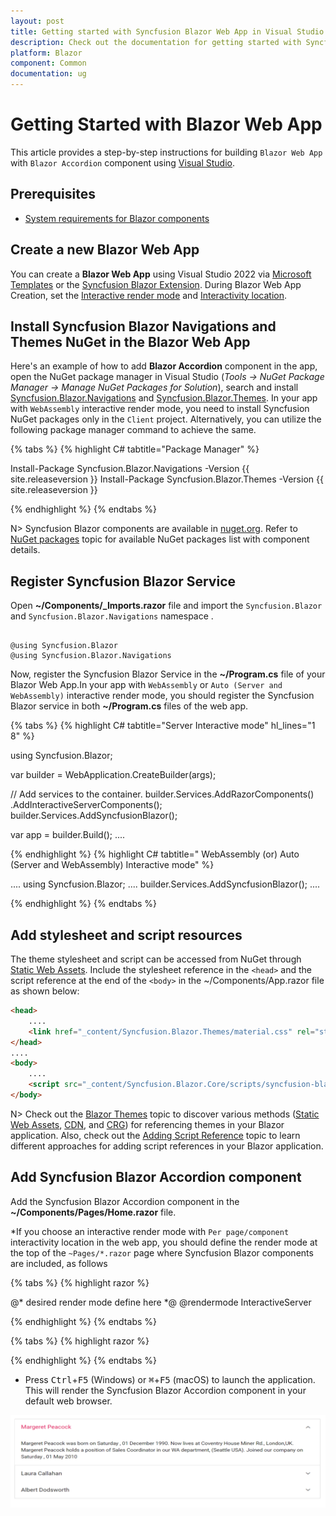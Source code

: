 ```yaml
---
layout: post
title: Getting started with Syncfusion Blazor Web App in Visual Studio
description: Check out the documentation for getting started with Syncfusion Blazor Components in Blazor Web App.
platform: Blazor
component: Common
documentation: ug
---
```


# Getting Started with Blazor Web App

This article provides a step-by-step instructions for building `Blazor Web App` with `Blazor Accordion` component using [Visual Studio](https://visualstudio.microsoft.com/vs/).

## Prerequisites

* [System requirements for Blazor components](https://blazor.syncfusion.com/documentation/system-requirements)

## Create a new Blazor Web App

You can create a **Blazor Web App** using Visual Studio 2022 via [Microsoft Templates](https://learn.microsoft.com/en-us/aspnet/core/blazor/tooling?view=aspnetcore-8.0) or the [Syncfusion Blazor Extension](https://blazor.syncfusion.com/documentation/visual-studio-integration/template-studio). During Blazor Web App Creation, set the [Interactive render mode](https://learn.microsoft.com/en-us/aspnet/core/blazor/components/render-modes?view=aspnetcore-8.0#render-modes) and [Interactivity location](https://learn.microsoft.com/en-us/aspnet/core/blazor/tooling?view=aspnetcore-8.0&pivots=windows).

## Install Syncfusion Blazor Navigations and Themes NuGet in the Blazor Web App

Here's an example of how to add **Blazor Accordion** component in the app, open the NuGet package manager in Visual Studio (*Tools → NuGet Package Manager → Manage NuGet Packages for Solution*), search and install [Syncfusion.Blazor.Navigations](https://www.nuget.org/packages/Syncfusion.Blazor.Navigations/) and [Syncfusion.Blazor.Themes](https://www.nuget.org/packages/Syncfusion.Blazor.Themes/). In your app with `WebAssembly` interactive render mode, you need to install Syncfusion NuGet packages only in the `Client` project.  Alternatively, you can utilize the following package manager command to achieve the same.

{% tabs %}
{% highlight C# tabtitle="Package Manager" %}

Install-Package Syncfusion.Blazor.Navigations -Version {{ site.releaseversion }}
Install-Package Syncfusion.Blazor.Themes -Version {{ site.releaseversion }}

{% endhighlight %}
{% endtabs %}

N> Syncfusion Blazor components are available in [nuget.org](https://www.nuget.org/packages?q=syncfusion.blazor). Refer to [NuGet packages](https://blazor.syncfusion.com/documentation/nuget-packages) topic for available NuGet packages list with component details.

## Register Syncfusion Blazor Service

Open **~/Components/_Imports.razor** file and import the `Syncfusion.Blazor` and `Syncfusion.Blazor.Navigations` namespace .

```cshtml

@using Syncfusion.Blazor
@using Syncfusion.Blazor.Navigations
```

Now, register the Syncfusion Blazor Service in the **~/Program.cs** file of your Blazor Web App.In your app with `WebAssembly` or `Auto (Server and WebAssembly)` interactive render mode, you should register the Syncfusion Blazor service in both **~/Program.cs** files of the web app.

{% tabs %}
{% highlight C# tabtitle="Server Interactive mode" hl_lines="1 8" %}

using Syncfusion.Blazor;

var builder = WebApplication.CreateBuilder(args);

// Add services to the container.
builder.Services.AddRazorComponents()
    .AddInteractiveServerComponents();
builder.Services.AddSyncfusionBlazor();

var app = builder.Build();
....

{% endhighlight %}
{% highlight C# tabtitle=" WebAssembly (or) Auto (Server and WebAssembly) Interactive mode" %}

....
using Syncfusion.Blazor;
....
builder.Services.AddSyncfusionBlazor();
....

{% endhighlight %}
{% endtabs %}

## Add stylesheet and script resources

The theme stylesheet and script can be accessed from NuGet through [Static Web Assets](https://blazor.syncfusion.com/documentation/appearance/themes#static-web-assets). Include the stylesheet reference in the `<head>` and the script reference at the end of the `<body>` in the ~/Components/App.razor file as shown below:

```html
<head>
    ....
    <link href="_content/Syncfusion.Blazor.Themes/material.css" rel="stylesheet" />
</head>
....
<body>
    ....
    <script src="_content/Syncfusion.Blazor.Core/scripts/syncfusion-blazor.min.js" type="text/javascript"></script>
</body>
```

N> Check out the [Blazor Themes](https://blazor.syncfusion.com/documentation/appearance/themes) topic to discover various methods ([Static Web Assets](https://blazor.syncfusion.com/documentation/appearance/themes#static-web-assets), [CDN](https://blazor.syncfusion.com/documentation/appearance/themes#cdn-reference), and [CRG](https://blazor.syncfusion.com/documentation/common/custom-resource-generator)) for referencing themes in your Blazor application. Also, check out the [Adding Script Reference](https://blazor.syncfusion.com/documentation/common/adding-script-references) topic to learn different approaches for adding script references in your Blazor application.

## Add Syncfusion Blazor Accordion component

Add the Syncfusion Blazor Accordion component in the **~/Components/Pages/Home.razor** file.

*If you choose an interactive render mode with `Per page/component` interactivity location in the web app, you should define the render mode at the top of the `~Pages/*.razor` page where Syncfusion Blazor components are included, as follows

{% tabs %}
{% highlight razor %}

@* desired render mode define here *@
@rendermode InteractiveServer

{% endhighlight %}
{% endtabs %}

{% tabs %}
{% highlight razor %}

<SfAccordion>
    <AccordionItems>
        <AccordionItem Header="Margeret Peacock" Content="Margeret Peacock was born on Saturday , 01 December 1990. Now lives at Coventry House Miner Rd., London,UK. Margeret Peacock holds a position of Sales Coordinator in our WA department, (Seattle USA). Joined our company on Saturday , 01 May 2010"></AccordionItem>
        <AccordionItem Header="Laura Callahan" Content="Laura Callahan was born on Tuesday , 06 November 1990. Now lives at Edgeham Hollow Winchester Way, London,UK. Laura Callahan holds a position of Sales Coordinator in our WA department, (Seattle USA). Joined our company on Saturday , 01 May 2010"></AccordionItem>
        <AccordionItem Header="Albert Dodsworth" Content="Albert Dodsworth was born on Thursday , 19 October 1989. Now lives at 4726 - 11th Ave. N.E., Seattle,USA.Albert Dodsworth holds a position of Sales Representative in our WA department, (Seattle USA). Joined our company on Friday , 01 May 2009"></AccordionItem>
    </AccordionItems>
</SfAccordion>

{% endhighlight %}
{% endtabs %}

* Press <kbd>Ctrl</kbd>+<kbd>F5</kbd> (Windows) or <kbd>⌘</kbd>+<kbd>F5</kbd> (macOS) to launch the application. This will render the Syncfusion Blazor Accordion component in your default web browser.

![Blazor Accordion Component](images/blazor-accordion-component.png)